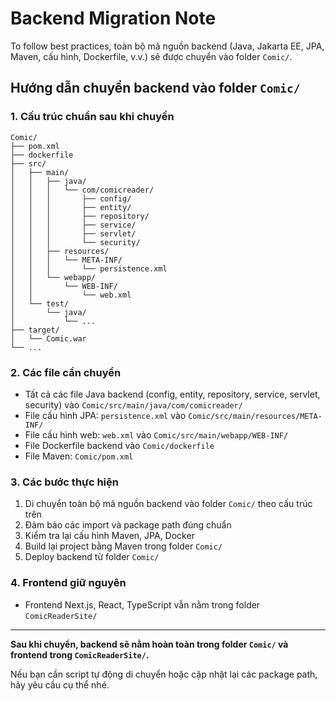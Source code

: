 # Backend Migration Note

To follow best practices, toàn bộ mã nguồn backend (Java, Jakarta EE, JPA, Maven, cấu hình, Dockerfile, v.v.) sẽ được chuyển vào folder `Comic/`.

## Hướng dẫn chuyển backend vào folder `Comic/`

### 1. **Cấu trúc chuẩn sau khi chuyển**
```
Comic/
├── pom.xml
├── dockerfile
├── src/
│   ├── main/
│   │   ├── java/
│   │   │   └── com/comicreader/
│   │   │       ├── config/
│   │   │       ├── entity/
│   │   │       ├── repository/
│   │   │       ├── service/
│   │   │       ├── servlet/
│   │   │       └── security/
│   │   ├── resources/
│   │   │   └── META-INF/
│   │   │       └── persistence.xml
│   │   └── webapp/
│   │       └── WEB-INF/
│   │           └── web.xml
│   └── test/
│       └── java/
│           └── ...
├── target/
│   └── Comic.war
└── ...
```

### 2. **Các file cần chuyển**
- Tất cả các file Java backend (config, entity, repository, service, servlet, security) vào `Comic/src/main/java/com/comicreader/`
- File cấu hình JPA: `persistence.xml` vào `Comic/src/main/resources/META-INF/`
- File cấu hình web: `web.xml` vào `Comic/src/main/webapp/WEB-INF/`
- File Dockerfile backend vào `Comic/dockerfile`
- File Maven: `Comic/pom.xml`

### 3. **Các bước thực hiện**
1. Di chuyển toàn bộ mã nguồn backend vào folder `Comic/` theo cấu trúc trên
2. Đảm bảo các import và package path đúng chuẩn
3. Kiểm tra lại cấu hình Maven, JPA, Docker
4. Build lại project bằng Maven trong folder `Comic/`
5. Deploy backend từ folder `Comic/`

### 4. **Frontend giữ nguyên**
- Frontend Next.js, React, TypeScript vẫn nằm trong folder `ComicReaderSite/`

---

**Sau khi chuyển, backend sẽ nằm hoàn toàn trong folder `Comic/` và frontend trong `ComicReaderSite/`.**

Nếu bạn cần script tự động di chuyển hoặc cập nhật lại các package path, hãy yêu cầu cụ thể nhé.